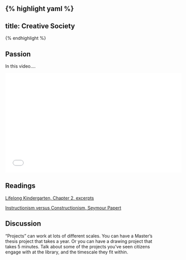 {% highlight yaml %}
---
title: Creative Society
---
{% endhighlight %}

## Passion

In this video....

<iframe width="560" height="315" src="//www.youtube.com/embed/UqymVt-TtwU" frameborder="0" allowfullscreen></iframe>


## Readings

[Lifelong Kindergarten, Chapter 2, excerpts](https://learn.media.mit.edu/lcl/resources/readings/chapter2-excerpt.pdf?pdf=ch2-en)

[Instructionism versus Constructionism, Seymour Papert](https://learn.media.mit.edu/lcl/resources/readings/childrens-machine.pdf)

## Discussion

“Projects” can work at lots of different scales. You can have a Master’s thesis project that takes a year. Or you can have a drawing project that takes 5 minutes.  Talk about some of the projects you’ve seen citizens engage with at the library, and the timescale they fit within.
